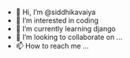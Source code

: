 - 👋 Hi, I’m @siddhikavaiya
- 👀 I’m interested in coding
- 🌱 I’m currently learning django
- 💞️ I’m looking to collaborate on ...
- 📫 How to reach me ...

<!---
siddhikavaiya/siddhikavaiya is a ✨ special ✨ repository because its `README.md` (this file) appears on your GitHub profile.
You can click the Preview link to take a look at your changes.
--->
